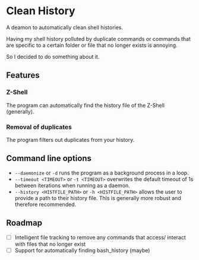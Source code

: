 # Clean History

A deamon to automatically clean shell histories.

Having my shell history polluted by duplicate commands
or commands that are specific to a certain folder or file
that no longer exists is annoying.

So I decided to do something about it.

## Features

### Z-Shell

The program can automatically find the history file of the Z-Shell (generally).

### Removal of duplicates

The program filters out duplicates from your history.


## Command line options

- `--daemonize` or `-d` runs the program as a background process in a loop.
- `--timeout <TIMEOUT>` or `-t <TIMEOUT>` overwrites the default timeout of 1s between iterations when running as a daemon.
- `--history <HISTFILE_PATH>` or `-h <HISTFILE_PATH>` allows the user to provide a path to their history file.
  This is generally more robust and therefore recommended.

## Roadmap

- [ ] Intelligent file tracking to remove any commands that access/
      interact with files that no longer exist
- [ ] Support for automatically finding bash_history (maybe)

